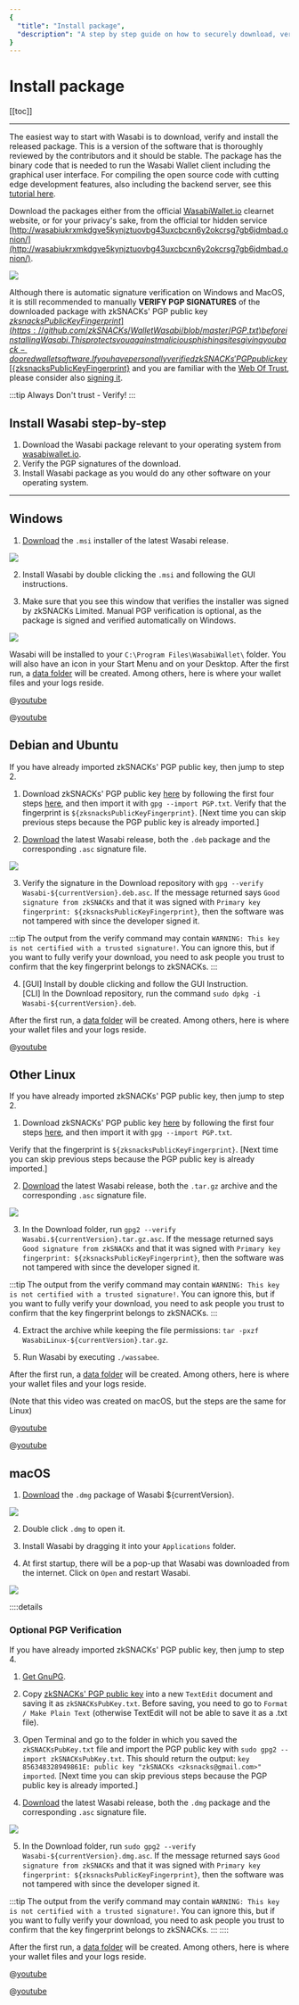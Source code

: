 ```yaml
---
{
  "title": "Install package",
  "description": "A step by step guide on how to securely download, verify and install the software packages of Wasabi for Linux, Windows and Mac. This is the Wasabi documentation, an archive of knowledge about the open-source, non-custodial and privacy-focused Bitcoin wallet for desktop."
}
---
```


# Install package

[[toc]]

---

The easiest way to start with Wasabi is to download, verify and install the released package.
This is a version of the software that is thoroughly reviewed by the contributors and it should be stable.
The package has the binary code that is needed to run the Wasabi Wallet client including the graphical user interface.
For compiling the open source code with cutting edge development features, also including the backend server, see this [tutorial here](/using-wasabi/BuildSource.md).

Download the packages either from the official [WasabiWallet.io](https://wasabiwallet.io/) clearnet website, or for your privacy's sake, from the official tor hidden service [http://wasabiukrxmkdgve5kynjztuovbg43uxcbcxn6y2okcrsg7gb6jdmbad.onion/](http://wasabiukrxmkdgve5kynjztuovbg43uxcbcxn6y2okcrsg7gb6jdmbad.onion/).

![](/DownloadAll.png)

Although there is automatic signature verification on Windows and MacOS, it is still recommended to manually **VERIFY PGP SIGNATURES** of the downloaded package with zkSNACKs' PGP public key [${zksnacksPublicKeyFingerprint}](https://github.com/zkSNACKs/WalletWasabi/blob/master/PGP.txt) before installing Wasabi.
This protects you against malicious phishing sites giving you back-doored wallet software.
If you have personally verified zkSNACKs' PGP public key [${zksnacksPublicKeyFingerprint}](https://github.com/zkSNACKs/WalletWasabi/blob/master/PGP.txt) and you are familiar with the [Web Of Trust](https://security.stackexchange.com/questions/147447/gpg-why-is-my-trusted-key-not-certified-with-a-trusted-signature), please consider also [signing it](https://www.gnupg.org/gph/en/manual/x334.html).

:::tip Always
Don't trust - Verify!
:::

## Install Wasabi step-by-step

1. Download the Wasabi package relevant to your operating system from [wasabiwallet.io](https://wasabiwallet.io).
2. Verify the PGP signatures of the download.
3. Install Wasabi package as you would do any other software on your operating system.

---

## Windows

1. [Download](https://wasabiwallet.io/#download) the `.msi` installer of the latest Wasabi release.

![](/DownloadWindows.png)

2. Install Wasabi by double clicking the `.msi` and following the GUI instructions.

3. Make sure that you see this window that verifies the installer was signed by zkSNACKs Limited.
Manual PGP verification is optional, as the package is signed and verified automatically on Windows.

![](/InstallWindowsSignature.png)

Wasabi will be installed to your `C:\Program Files\WasabiWallet\` folder.
You will also have an icon in your Start Menu and on your Desktop. 
After the first run, a [data folder](/FAQ/FAQ-UseWasabi.md#where-can-i-find-the-wasabi-data-folder) will be created. 
Among others, here is where your wallet files and your logs reside.

@[youtube](tkaaC8yET1o)

@[youtube](D8U53PFEsVk)

## Debian and Ubuntu

If you have already imported zkSNACKs' PGP public key, then jump to step 2.

1. Download zkSNACKs' PGP public key [here](https://github.com/zkSNACKs/WalletWasabi/blob/master/PGP.txt) by following the first four steps [here](./InstallPackage.md#manual-pgp-public-key-import), and then import it with `gpg --import PGP.txt`.
Verify that the fingerprint is `${zksnacksPublicKeyFingerprint}`.
[Next time you can skip previous steps because the PGP public key is already imported.]

2. [Download](https://wasabiwallet.io/#download) the latest Wasabi release, both the `.deb` package and the corresponding `.asc` signature file.

![](/DownloadDeb.png)

3. Verify the signature in the Download repository with `gpg --verify Wasabi-${currentVersion}.deb.asc`.
If the message returned says `Good signature from zkSNACKs` and that it was signed with `Primary key fingerprint: ${zksnacksPublicKeyFingerprint}`, then the software was not tampered with since the developer signed it.

:::tip
The output from the verify command may contain `WARNING: This key is not certified with a trusted signature!`.
You can ignore this, but if you want to fully verify your download, you need to ask people you trust to confirm that the key fingerprint belongs to zkSNACKs.
:::

4. [GUI] Install by double clicking and follow the GUI Instruction. </br>
   [CLI] In the Download repository, run the command `sudo dpkg -i Wasabi-${currentVersion}.deb`.

After the first run, a [data folder](/FAQ/FAQ-UseWasabi.md#where-can-i-find-the-wasabi-data-folder) will be created.
Among others, here is where your wallet files and your logs reside.

@[youtube](DUc9A76rwX4)

## Other Linux

If you have already imported zkSNACKs' PGP public key, then jump to step 2.

1. Download zkSNACKs' PGP public key [here](https://github.com/zkSNACKs/WalletWasabi/blob/master/PGP.txt) by following the first four steps [here](./InstallPackage.md#manual-pgp-public-key-import), and then import it with `gpg --import PGP.txt`.

Verify that the fingerprint is `${zksnacksPublicKeyFingerprint}`.
[Next time you can skip previous steps because the PGP public key is already imported.]

2. [Download](https://wasabiwallet.io/#download) the latest Wasabi release, both the `.tar.gz` archive and the corresponding `.asc` signature file.

![](/DownloadTar.png)

3. In the Download folder, run `gpg2 --verify Wasabi.${currentVersion}.tar.gz.asc`.
If the message returned says `Good signature from zkSNACKs` and that it was signed with `Primary key fingerprint: ${zksnacksPublicKeyFingerprint}`, then the software was not tampered with since the developer signed it.

:::tip
The output from the verify command may contain `WARNING: This key is not certified with a trusted signature!`.
You can ignore this, but if you want to fully verify your download, you need to ask people you trust to confirm that the key fingerprint belongs to zkSNACKs.
:::

4. Extract the archive while keeping the file permissions: `tar -pxzf WasabiLinux-${currentVersion}.tar.gz`.

5. Run Wasabi by executing `./wassabee`.

After the first run, a [data folder](/FAQ/FAQ-UseWasabi.md#where-can-i-find-the-wasabi-data-folder) will be created.
Among others, here is where your wallet files and your logs reside.

(Note that this video was created on macOS, but the steps are the same for Linux)

@[youtube](qFbv_b-bju4)

@[youtube](zPKpC9cRcZo)

## macOS

1. [Download](https://wasabiwallet.io/#download) the `.dmg` package of Wasabi ${currentVersion}.

![](/DownloadMac.png)

2. Double click `.dmg` to open it.

3. Install Wasabi by dragging it into your `Applications` folder.

4. At first startup, there will be a pop-up that Wasabi was downloaded from the internet.
Click on `Open` and restart Wasabi.

![](/InstallMacConfirm.png)

::::details
### Optional PGP Verification

If you have already imported zkSNACKs' PGP public key, then jump to step 4.

1. [Get GnuPG](https://www.gnupg.org/download/index.html).

2. Copy [zkSNACKs' PGP public key](https://github.com/zkSNACKs/WalletWasabi/blob/master/PGP.txt) into a new `TextEdit` document and saving it as `zkSNACKsPubKey.txt`.
Before saving, you need to go to `Format / Make Plain Text` (otherwise TextEdit will not be able to save it as a .txt file).

3. Open Terminal and go to the folder in which you saved the `zkSNACKsPubKey.txt` file and import the PGP public key with `sudo gpg2 --import zkSNACKsPubKey.txt`.
This should return the output: `key 856348328949861E: public key "zkSNACKs <zksnacks@gmail.com>" imported`.
[Next time you can skip previous steps because the PGP public key is already imported.]

4. [Download](https://wasabiwallet.io/#download) the latest Wasabi release, both the `.dmg` package and the corresponding `.asc` signature file.

![](/DownloadMac.png)

5. In the Download folder, run `sudo gpg2 --verify Wasabi-${currentVersion}.dmg.asc`.
If the message returned says `Good signature from zkSNACKs` and that it was signed with `Primary key fingerprint: ${zksnacksPublicKeyFingerprint}`, then the software was not tampered with since the developer signed it.

:::tip
The output from the verify command may contain `WARNING: This key is not certified with a trusted signature!`.
You can ignore this, but if you want to fully verify your download, you need to ask people you trust to confirm that the key fingerprint belongs to zkSNACKs.
:::
::::


After the first run, a [data folder](/FAQ/FAQ-UseWasabi.md#where-can-i-find-the-wasabi-data-folder) will be created.
Among others, here is where your wallet files and your logs reside.

@[youtube](_Zmc54XYzBA)

@[youtube](UZ9z5COXaG0)
